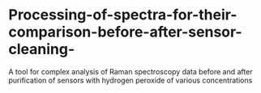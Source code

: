 # Processing-of-spectra-for-their-comparison-before-after-sensor-cleaning-
A tool for complex analysis of Raman spectroscopy data before and after purification of sensors with hydrogen peroxide of various concentrations
